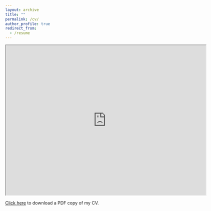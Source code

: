 ```yaml
---
layout: archive
title: ""
permalink: /cv/
author_profile: true
redirect_from:
  - /resume
---
```

<!-- 
{% include base_path %}

> **_Note:_** *A downloadable PDF version of my CV is available at the end of this webpage.*

Professional Experience
======
* **Fall 2019 - Current: Ph.D. Candidate**
  * University of Arizona, School of Plant Sciences
  * Duties: Phenomic data processing for insights into stress-resilient traits
  * Supervisor: [Dr. Duke Pauli](https://thepaulilab.com/)

* **Summer 2018: Summer Research Intern**
  * Boyce Thompson Institute
  * Duties: Design and completion of research project focused on cold stress in *Solanum lycopersicoides*
  * Supervisor: [Dr. Jim Giovannoni](https://btiscience.org/jim-giovannoni/)

* **Fall 2018 - Spring 2019: Greenhouse Assistant** 
  * Pacific Lutheran University, Department of Biology
  * Duties: Maintaining live plant collection and propagation of native plants. 
  * Supervisor: [Dr. Romey Haberle](https://www.plu.edu/biology/staff/romey-haberle/)

Education
======
* B.S. in Biology, Pacific Lutheran University, 2019
* Ph.D in Plant Science, University of Arizona, 2024 (expected)

Scientific & Technical Skills
======
* Field Phenomics
  * Abiotic & Biotic Stress
  * Individual Plant Phenotyping
* Quantitative Genetics
  * Linear mixed models
* Scientific Programming 
  * Python
  * Distributed Computing
  * Container technology
    * Docker & Singularity
  * Geospatial Analytics
  * Image Processing
  * Data Analytics
  * Data Management
* Applied Machine Learning
  * Supervised and Unsupervised
  * Data Annotation
  * Data Augmentation
  
Professional Affiliations & Memberships
======
* Member, [North American Plant Phenotyping Network (NAPPN)](https://www.plantphenotyping.org/)
* Member, [National Association of Plant Breeders (NAPB)](https://www.plantbreeding.org/)

Honors & Awards
======
* 2022
  * [NAPB Borlaug Scholars Fellowship](https://www.plantbreeding.org/borlaug-scholars)
* 2021
  * [Impact Leader Fellowship](https://cals.arizona.edu/news/self-nominations-open-spring-impact-leader-professional-development-training) 
  * [Digital Scholarship & Data Science Fellowship (DS<sup>2</sup>F)](https://new.library.arizona.edu/ds2f)

Service & Leadership
======
* Interviewing applicants for undergraduate research positions
* Onboarding and mentoring of incoming lab members from diverse fields of study
  * Life/Natural Sciences
    * [Travis Simmons](https://linkedin.com/in/travis-simmons-2230ab162)
    * [Victoria Ramsay](https://linkedin.com/in/victoria-ramsay-2891891aa)
    * Hanna April Lawson
  * Economics
    * [Brenda Esmeralda Jimenez](https://linkedin.com/in/brenda-e-jimenez)
  * Computer Sciences & Mathematics
    * [Hassan Alnamer](https://linkedin.com/in/hassan-alnamer)
    * Jordan Pettiford
    * [Nimet Beyza Bozdag](https://www.linkedin.com/in/nimet-beyza-bozdag/)
    * Seungho (James) Lee
    * Sarthak Bawal
* Alumni Mentor in Pacific Lutheran University Division of Natural Sciences [Alumni Mentoring Program](https://lutelink.plu.edu/hub/plu/programs/natsci-mentoring-program/about)

Publications
======
  <ul>{% for post in site.publications %}
    {% include archive-single-cv.html %}
  {% endfor %}</ul>
  
Talks
======
  <ul>{% for post in site.talks %}
    {% include archive-single-talk-cv.html %}
  {% endfor %}</ul>
  
Teaching
======
  <ul>{% for post in site.teaching %}
    {% include archive-single-cv.html %}
  {% endfor %}</ul> -->

<!-- <iframe src="https://drive.google.com/file/d/1ps0rUub1ZZMRxDG0Mku8KcoxQL-zeQYJ/preview" allow="autoplay"></iframe> -->
<iframe src="https://drive.google.com/file/d/1ofwPmuYGpRtEtt97_FGfdgwp0J7QaeES/preview" width="640" height="480" allow="autoplay"></iframe>

[Click here](https://drive.google.com/u/0/uc?id=1ofwPmuYGpRtEtt97_FGfdgwp0J7QaeES&export=download) to download a PDF copy of my CV. 